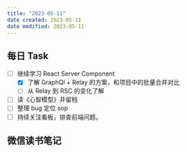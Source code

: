 ```yaml
---
title: "2023-05-11"
date created: 2023-05-11
date modified: 2023-05-11
---
```


## 每日 Task

- [ ] 继续学习 React Server Component
	- [x] 了解 GraphQl + Relay 的方案，和项目中的批量合并对比
	- [ ] 从 Relay 到 RSC 的变化了解
- [ ] 读《心智模型》并留档
- [ ] 整理 bug 定位 sop
- [ ] 持续关注看板，排查前端问题。

## 微信读书笔记

<!-- start of weread -->

<!-- end of weread -->
